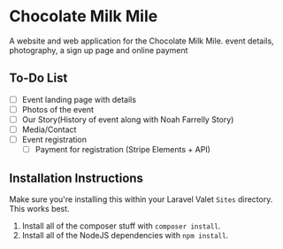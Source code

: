 # Chocolate Milk Mile

A website and web application for the Chocolate Milk Mile. event details, photography, a sign up page and online payment

## To-Do List
- [ ] Event landing page with details
- [ ] Photos of the event
- [ ] Our Story(History of event along with Noah Farrelly Story) 
- [ ] Media/Contact
- [ ] Event registration
  - [ ] Payment for registration (Stripe Elements + API)

## Installation Instructions
Make sure you're installing this within your Laravel Valet `Sites` directory. This works best.

1. Install all of the composer stuff with `composer install`.
2. Install all of the NodeJS dependencies with `npm install`.
